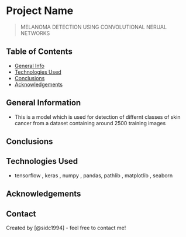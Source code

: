 # Project Name
> MELANOMA DETECTION USING CONVOLUTIONAL NERUAL NETWORKS


## Table of Contents
* [General Info](#general-information)
* [Technologies Used](#technologies-used)
* [Conclusions](#conclusions)
* [Acknowledgements](#acknowledgements)

<!-- You can include any other section that is pertinent to your problem -->

## General Information
- This is a model which is used for detection of differnt classes of skin cancer from a dataset containing around 2500 training images

<!-- You don't have to answer all the questions - just the ones relevant to your project. -->

## Conclusions

<!-- You don't have to answer all the questions - just the ones relevant to your project. -->


## Technologies Used
- tensorflow , keras , numpy , pandas, pathlib , matplotlib , seaborn
<!-- As the libraries versions keep on changing, it is recommended to mention the version of library used in this project -->

## Acknowledgements



## Contact
Created by [@sidc1994] - feel free to contact me!


<!-- Optional -->
<!-- ## License -->
<!-- This project is open source and available under the [... License](). -->

<!-- You don't have to include all sections - just the one's relevant to your project -->
